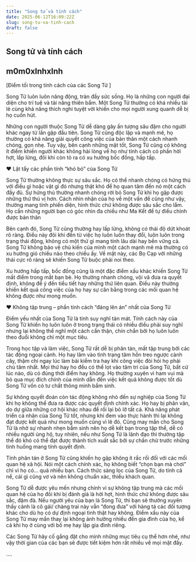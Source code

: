 ```yaml
---
title: "Song tử và tính cách"
date: 2025-06-12T16:09:22Z
slug: song-tu-va-tinh-cach
draft: false
---
```


## Song tử và tính cách

## m0m0xInhxInh

[Điểm tối trong tính cách của các Song Tử ]

Song Tử luôn luôn năng động, tràn đầy sức sống. Họ là những con người đại diện cho trí tuệ và tài năng thiên bẩm. Một Song Tử thường có khá nhiều tài lẻ cùng khả năng thích nghi tuyệt vời khiến cho mọi người xung quanh dễ bị họ cuốn hút.

Những con người thuộc Song Tử dễ dàng gây ấn tượng sâu đậm cho người khác ngay từ lần gặp đầu tiên. Song Tử cũng độc
 lập và mạnh mẽ, họ thường có khả năng giải quyết công việc của bản thân một cách nhanh chóng, gọn nhẹ. Tuy vậy, bên cạnh những mặt tốt, Song Tử cũng có không ít điểm khiến người khác không hài lòng về họ như tính cách có phần hời hợt, lấp lửng, đôi khi còn tỏ ra có xu hướng bốc đồng, hấp tấp.

♥ Lật tẩy các phần tính “khó bỏ” của Song Tử

Song Tử thường không thực sự sâu sắc. Họ có thể nhanh chóng có hứng thú với điều gì hoặc vật gì đó nhưng thật khó để họ quan tâm đến nó một cách đầy đủ. Sự hứng thú thường nhanh chóng rời bỏ Song Tử khi họ gặp được những thứ thú vị hơn. Cách nhìn nhận của họ về một vấn đề cũng như vậy, thường mang tính phiến diện, hình thức chứ không được sâu sắc cho lắm. Họ cần những người bạn có góc nhìn đa chiều như Ma Kết để tự điều chỉnh được bản thân

Bên cạnh đó, Song Tử cũng thường hay lấp lửng, không có thái độ dứt khoát rõ ràng. Điều này đôi khi đến từ việc họ luôn luôn thay đổi, luôn luôn trong trạng thái động, không có một thứ gì mang tính lâu dài hay bền vững cả. Song Tử không bảo vệ chủ kiến của mình một cách mạnh mẽ mà thường có xu hướng gió chiều nào theo chiều ấy. Về mặt này, các Bọ Cạp với những thái cực rõ ràng sẽ khiến Song Tử buộc phải noi theo.

Xu hướng hấp tấp, bốc đồng cũng là một đặc điểm xấu khác khiến Song Tử mất điểm trong mắt bạn bè. Họ thường nhanh chóng, vội vã đưa ra quyết định, không để ý đến tiểu tiết hay những thứ liên quan. Điều này thường khiến kết quả công việc của họ hay sự cân bằng trong các mối quan hệ không được như mong muốn.

♥ Không tập trung – phần tính cách “đáng lên án” nhất của Song Tử

Điểm yếu nhất của Song Tử là tính suy nghĩ tản mát. Tính cách này của Song Tử khiến họ luôn luôn ở trong trạng thái có nhiều điều phải suy nghĩ nhưng lại không thể nghĩ một cách cẩn thận, chín chắn bởi họ luôn luôn theo đuổi không chỉ một mục tiêu.

Trong học tập và làm việc, Song Tử rất dễ bị phân tán, mất tập trung bởi các tác động ngoại cảnh. Họ hay lâm vào tình trạng tâm hồn treo ngược cành cây, thậm chí ngay lúc làm bài kiểm tra hay khi công việc đòi hỏi họ phải chú tâm nhất. Mọi thứ hay ho đều có thể lọt vào tâm trí của Song Tử, bất cứ lúc nào, dù có đúng thời điểm hay không. Họ thường xuyên vì ham vui mà bỏ qua mục đích chính của mình dẫn đến việc kết quả không được tốt dù Song Tử vốn có tư chất thông minh bẩm sinh.

Sự không quyết đoán còn tác động không nhỏ đến sự nghiệp của Song Tử khi họ không thể đưa ra được các quyết định chính xác. Họ hay bị phân vân, do dự giữa những cơ hội khác nhau để rồi lại bỏ lỡ tất cả. Khả năng phát triển cá nhân của Song Tử tốt, nhưng khi đem vào thực hành thì lại không đạt được kết quả như mong muốn cũng vì lẽ đó. Cũng may mắn cho Song Tử là nhờ sự nhanh nhẹn bẩm sinh nên họ dễ kết bạn trong tập thể, dễ có nhiều người ủng hộ, tuy nhiên, nếu như Song Tử là lãnh đạo thì thường tập thể đó khó có thể đạt được thành tích xuất sắc bởi sự chần chừ trước những tình huống mang tính quyết định.

Tính phân tán ở Song Tử cũng khiến họ gặp không ít rắc rối đối với các mối quan hệ xã hội. Nói một cách chính xác, họ không biết “chọn bạn mà chơi” chỉ vì họ có… quá nhiều bạn. Cách thức sàng lọc của Song Tử, do tính cả nể, cái gì cũng vơ và nên không chuẩn xác, thiếu khách quan.

Song Tử dễ được yêu mến nhưng chính vì sự không tập trung mà các mối quan hệ của họ đôi khi bị đánh giá là hời hợt, hình thức chứ không được sâu sắc, đậm đà. Nếu người yêu của bạn là Song Tử, thì bạn sẽ thường xuyên thấy cảnh là cô gái/ chàng trai này vẫn “đong đưa” với hàng tá các đối tượng khác cho dù họ có dự định ngoại tình thật hay không. Điểm xấu này của Song Tử may mắn thay lại không ảnh hưởng nhiều đến gia đình của họ, kể cả khi họ ở cùng với bố mẹ hay lập gia đình riêng.

Các Song Tử hãy cố gắng đặt cho mình những mục tiêu cụ thể hơn nhé, như vậy thời gian của các bạn sẽ được tiết kiệm hơn rất nhiều về mọi mặt đấy.

....